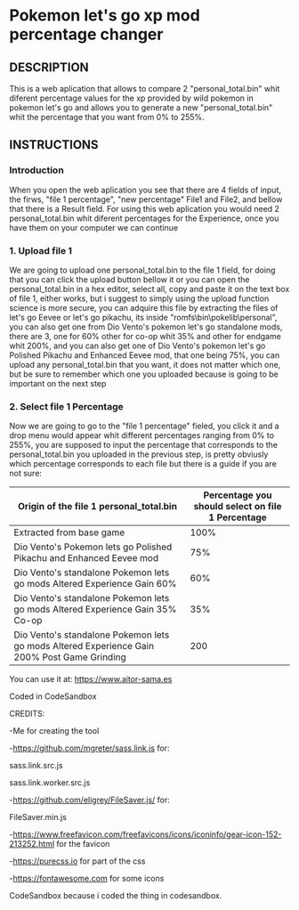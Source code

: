 
# Pokemon let's go xp mod percentage changer

## DESCRIPTION
This is a web aplication that allows to compare 2 "personal_total.bin" whit diferent percentage values for the xp
provided by wild pokemon in pokemon let's go and allows you to generate a new "personal_total.bin" whit the 
percentage that you want from 0% to 255%.

## INSTRUCTIONS

### Introduction
When you open the web aplication you see that there are 4 fields of input, the firws, "file 1 percentage", "new percentage" File1 and File2, and bellow that there is a Result field.
For using this web aplication you would need 2 personal_total.bin whit diferent percentages for the Experience, once you have them on your computer we can continue

  ### 1. Upload file 1 
We are going to upload one personal_total.bin to the file 1 field, for doing that you can click the upload button bellow it or you can open the personal_total.bin in a hex editor, select all, copy and paste it on the text box of file 1, either works, but i suggest to simply using the upload function science is more secure, you can adquire this file by extracting the files of let's go Eevee or let's go pikachu, its inside "romfs\bin\pokelib\personal\", you can also get one from Dio Vento's pokemon let's go standalone mods, there are 3, one for 60% other for co-op whit 35% and other for endgame whit 200%, and you can also get one of Dio Vento's pokemon let's go Polished Pikachu and Enhanced Eevee mod, that one being 75%, you can upload any personal_total.bin that you want, it does not matter which one, but be sure to remember which one you uploaded because is going to be important on the next step

  ### 2. Select file 1 Percentage
Now we are going to go to the "file 1 percentage" fieled, you click it and a drop menu would appear whit different percentages ranging from 0% to 255%, you are supposed to input the percentage that corresponds to the personal_total.bin you uploaded in the previous step, is pretty obviusly which percentage corresponds to each file but there is a guide if you are not sure: 

Origin of the file 1 personal_total.bin | Percentage you should select on file 1 Percentage 
------------ | -------------
Extracted from base game | 100%
Dio Vento's Pokemon lets go Polished Pikachu and Enhanced Eevee mod | 75%
Dio Vento's standalone Pokemon lets go mods Altered Experience Gain 60% | 60%
Dio Vento's standalone Pokemon lets go mods Altered Experience Gain 35% Co-op | 35%
Dio Vento's standalone Pokemon lets go mods Altered Experience Gain 200% Post Game Grinding | 200

You can use it at: https://www.aitor-sama.es

Coded in CodeSandbox


CREDITS:

-Me for creating the tool

-https://github.com/mgreter/sass.link.js for:

sass.link.src.js	

sass.link.worker.src.js

-https://github.com/eligrey/FileSaver.js/ for:

FileSaver.min.js

-https://www.freefavicon.com/freefavicons/icons/iconinfo/gear-icon-152-213252.html for the favicon

-https://purecss.io for part of the css 

-https://fontawesome.com for some icons

CodeSandbox because i coded the thing in codesandbox.
